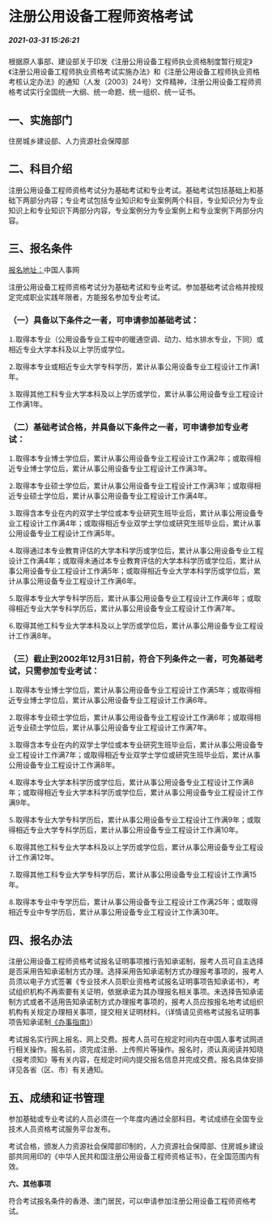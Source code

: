 # 注册公用设备工程师资格考试

##### *2021-03-31 15:26:21*

根据原人事部、建设部关于印发《注册公用设备工程师执业资格制度暂行规定》《注册公用设备工程师执业资格考试实施办法》和《注册公用设备工程师执业资格考核认定办法》的通知（人发〔2003〕24号）文件精神，注册公用设备工程师资格考试实行全国统一大纲、统一命题、统一组织、统一证书。

## **一、实施部门**

住房城乡建设部、人力资源社会保障部

## **二、科目介绍**

注册公用设备工程师资格考试分为基础考试和专业考试。基础考试包括基础上和基础下两部分内容；专业考试包括专业知识和专业案例两个科目，专业知识分为专业知识上和专业知识下两部分内容，专业案例分为专业案例上和专业案例下两部分内容。

## **三、报名条件**

[报名地址：](http://zg.cpta.com.cn/examfront/login/initLogin.htm)中国人事网

注册公用设备工程师资格考试分为基础考试和专业考试。参加基础考试合格并按规定完成职业实践年限者，方能报名参加专业考试。

### （一）具备以下条件之一者，可申请参加基础考试：

⒈取得本专业（公用设备专业工程中的暖通空调、动力、给水排水专业，下同）或相近专业大学本科及以上学历或学位。

⒉取得本专业或相近专业大学专科学历，累计从事公用设备专业工程设计工作满1年。

⒊取得其他工科专业大学本科及以上学历或学位，累计从事公用设备专业工程设计工作满1年。

### （二）基础考试合格，并具备以下条件之一者，可申请参加专业考试：

⒈取得本专业博士学位后，累计从事公用设备专业工程设计工作满2年；或取得相近专业博士学位后，累计从事公用设备专业工程设计工作满3年。

⒉取得本专业硕士学位后，累计从事公用设备专业工程设计工作满3年；或取得相近专业硕士学位后，累计从事公用设备专业工程设计工作满4年。

⒊取得含本专业在内的双学士学位或本专业研究生班毕业后，累计从事公用设备专业工程设计工作满4年；或取得相近专业双学士学位或研究生班毕业后，累计从事公用设备专业工程设计工作满5年。

⒋取得通过本专业教育评估的大学本科学历或学位后，累计从事公用设备专业工程设计工作满4年；或取得未通过本专业教育评估的大学本科学历或学位后，累计从事公用设备专业工程设计工作满5年；或取得相近专业大学本科学历或学位后，累计从事公用设备专业工程设计工作满6年。

⒌取得本专业大学专科学历后，累计从事公用设备专业工程设计工作满6年；或取得相近专业大学专科学历后，累计从事公用设备专业工程设计工作满7年。

⒍取得其他工科专业大学本科及以上学历或学位后，累计从事公用设备专业工程设计工作满8年。

### （三）截止到2002年12月31日前，符合下列条件之一者，可免基础考试，只需参加专业考试：

⒈取得本专业博士学位后，累计从事公用设备专业工程设计工作满5年；或取得相近专业博士学位后，累计从事公用设备专业工程设计工作满6年。

⒉取得本专业硕士学位后，累计从事公用设备专业工程设计工作满6年；或取得相近专业硕士学位后，累计从事公用设备专业工程设计工作满7年。

⒊取得含本专业在内的双学士学位或本专业研究生班毕业后，累计从事公用设备专业工程设计工作满7年；或取得相近专业双学士学位或研究生班毕业后，累计从事公用设备专业工程设计工作满8年。

⒋取得本专业大学本科学历或学位后，累计从事公用设备专业工程设计工作满8年；或取得相近专业大学本科学历或学位后，累计从事公用设备专业工程设计工作满9年。

⒌取得本专业大学专科学历后，累计从事公用设备专业工程设计工作满9年；或取得相近专业大学专科学历后，累计从事公用设备专业工程设计工作满10年。

⒍取得其他工科专业大学本科及以上学历或学位后，累计从事公用设备专业工程设计工作满12年。

⒎取得其他工科专业大学专科学历后，累计从事公用设备专业工程设计工作满15年。

⒏取得本专业中专学历后，累计从事公用设备专业工程设计工作满25年；或取得相近专业中专学历后，累计从事公用设备专业工程设计工作满30年。


## **四、报名办法**

注册公用设备工程师资格考试报名证明事项推行告知承诺制，报考人员可自主选择是否采用告知承诺制方式办理。选择采用告知承诺制方式办理报考事项的，报考人员须以电子方式签署《专业技术人员职业资格考试报名证明事项告知承诺书》，考试组织机构不再索要有关证明，依据承诺为其办理报名相关事项。未选择告知承诺制方式或者不适用告知承诺制方式办理报考事项的，报考人员应按报名地考试组织机构有关规定办理相关事项，提交相关证明材料。（详情请见资格考试报名证明事项告知承诺制[《办事指南》](http://www.cpta.com.cn/applyGuide/740.html "《办事指南》")）

考试报名实行网上报名、网上交费。报考人员可在规定时间内在中国人事考试网进行相关操作。报名前，须完成注册、上传照片等操作。报名时，须认真阅读并知晓《报考须知》等有关内容，在规定时间内提交报名信息并完成交费。报名具体安排详见各省（区、市）有关通知。

## **五、成绩和证书管理**

参加基础或专业考试的人员必须在一个年度内通过全部科目。考试成绩在全国专业技术人员资格考试服务平台发布。

考试合格，颁发人力资源社会保障部印制的，人力资源社会保障部、住房城乡建设部共同用印的《中华人民共和国注册公用设备工程师资格证书》，在全国范围内有效。

**六、其他事项**

符合考试报名条件的香港、澳门居民，可以申请参加注册公用设备工程师资格考试。
